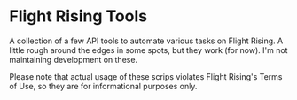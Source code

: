 Flight Rising Tools
==========

A collection of a few API tools to automate various tasks on Flight Rising. A little rough around the edges in some spots, but they work (for now). I'm not maintaining development on these.

Please note that actual usage of these scrips violates Flight Rising's Terms of Use, so they are for informational purposes only.